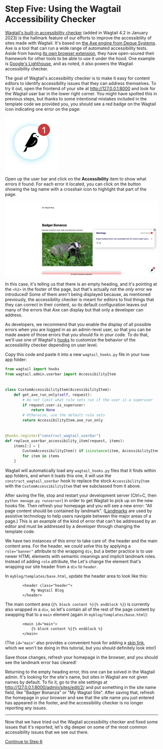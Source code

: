 # Step Five: Using the Wagtail Accessibility Checker

[Wagtail's built-in accessibility checker](https://guide.wagtail.org/en-latest/releases/new-in-wagtail-4-2/#built-in-accessibility-checker) (added in Wagtail 4.2 in January 2023) is the hallmark feature of our efforts to improve the accessibility of sites made with Wagtail. It's based on [the Axe engine from Deque Systems](https://www.deque.com/axe/). Axe is a tool that can run a wide range of automated accessibility tests. Aside from having [its own browser extension](https://www.deque.com/get-started-axe-devtools-browser-extension/), they have open-soured their framework for other tools to be able to use it under the hood. One example is [Google's Lighthouse](https://developer.chrome.com/docs/lighthouse/overview), and as noted, it also powers the Wagtail accessibility checker.

The goal of Wagtail's accessibility checker is to make it easy for content editors to identify accessibility issues that they can address themselves. To try it out, open the frontend of your site at http://127.0.0.1:8000 and look for the Wagtail user bar in the lower right corner. You might have spotted this in previous steps, but thanks to some intentional mistakes included in the template code we provided you, you should see a red badge on the Wagtail icon indicating one error on the page:

![The Wagtail user bar button indicating one error](tutorial-screenshots/userbar-button-with-error.png)

Open up the user bar and click on the **Accessibility** item to show what errors it found. For each error it located, you can click on the button showing the tag name with a crosshair icon to highlight that part of the page.

![The accessibility checker open and higlighting an error in the footer](tutorial-screenshots/accessibility-checker-error-display.png)

In this case, it's telling us that there is an empty heading, and it's pointing at the `<h2>` in the footer of the page, but that's actually not the _only_ error we introduced! Some of them aren't being displayed because, as mentioned previously, the accessibility checker is meant for editors to find things that they can correct in their content, so its default configuration leaves out many of the errors that Axe can display but that only a developer can address.

As developers, we recommend that you enable the display of all possible errors when you are logged in as an admin-level user, so that you can be made aware of those errors that you should fix in your code. To do that, we'll use one of Wagtail's [hooks](https://docs.wagtail.org/en/stable/reference/hooks.html) to customize the behavior of the accessibility checker depending on user level.

Copy this code and paste it into a new `wagtail_hooks.py` file in your `home` app folder:

```python
from wagtail import hooks
from wagtail.admin.userbar import AccessibilityItem


class CustomAccessibilityItem(AccessibilityItem):
    def get_axe_run_only(self, request):
        # Do not limit what rule sets run if the user is a superuser
        if request.user.is_superuser:
            return None
        # Otherwise, use the default rule sets
        return AccessibilityItem.axe_run_only


@hooks.register("construct_wagtail_userbar")
def replace_userbar_accessibility_item(request, items):
    items[:] = [
        CustomAccessibilityItem() if isinstance(item, AccessibilityItem) else item
        for item in items
    ]
```

Wagtail will automatically load any `wagtail_hooks.py` files that it finds within app folders, and when it loads this one, it will use the `construct_wagtail_userbar` hook to replace the stock `AccessibilityItem` with the `CustomAccessibilityItem` that we subclassed from it above.

After saving the file, stop and restart your development server (Ctrl+C, then `python manage.py runserver`) in order to get Wagtail to pick up on the new hooks file. Then refresh your homepage and you will see a new error: "All page content should be contained by landmark". ([Landmarks](https://developer.mozilla.org/en-US/docs/Web/Accessibility/ARIA/Roles/landmark_role) are used by assistive technology to help users navigate between the major areas of a page.) This is an example of the kind of error that can't be addressed by an editor and must be addressed by a developer through changing the template code.

We have two instances of this error to take care of: the header and the main content area. For the header, we could solve this by applying a `role="banner"` attribute to the wrapping `div`, but a better practice is to use newer HTML elements with semantic meanings and implicit landmark roles. Instead of adding `role` attribute, the Let's change the element that's wrapping our site header from a `div` to `header`.

In `myblog/templates/base.html`, update the header area to look like this:

```django
        <header class="header">
            My Wagtail Blog
        </header>
```

The main content area (`{% block content %}{% endblock %}`) is currently also wrapped in a `div`, so let's contain all of the rest of the page content by swapping that to a `main` element (again in `myblog/templates/base.html`):

```django
        <main id="main">
            {% block content %}{% endblock %}
        </main>
```

(The `id="main"` also provides a convenient hook for adding a [skip link](https://webaim.org/techniques/skipnav/), which we won't be doing in this tutorial, but you should definitely look into!)

Save those changes, refresh your homepage in the browser, and you should see the landmark error has cleared!

Returning to the empty heading error, this one can be solved in the Wagtail admin. It's looking for the site's name, but sites in Wagtail are not given names by default. To fix it, go to the site settings at http://127.0.0.1:8000/admin/sites/edit/2/ and put something in the site name field, like "Badger Bonanza" or "My Wagtail Site". After saving that, refresh the homepage in your browser and see that the site name you just entered has appeared in the footer, and the accessibility checker is no longer reporting any issues.

---

Now that we have tried out the Wagtail accessibility checker and fixed some issues that it's reported, let's dig deeper on some of the most common accessibility issues that we see out there.

[Continue to Step 6](https://github.com/vossisboss/pyconwagtail2024/tree/step-6)
